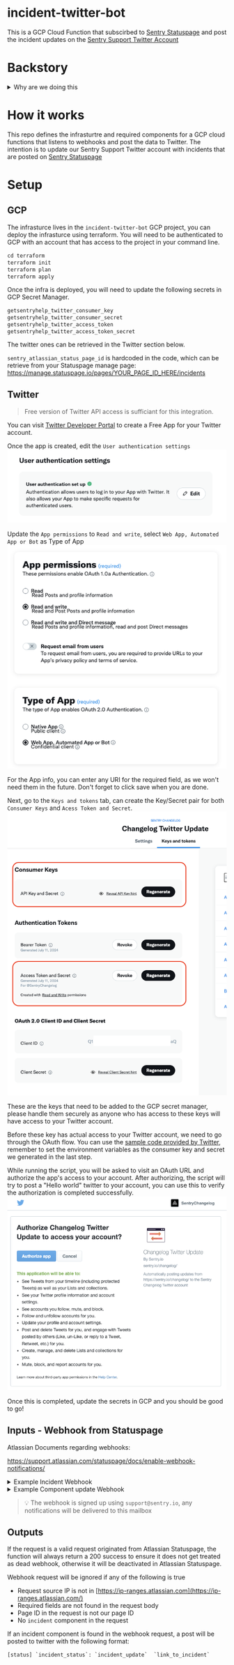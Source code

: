 # incident-twitter-bot
 
This is a GCP Cloud Function that subscirbed to [Sentry Statuspage](https://status.sentry.io/) and post the incident updates on the [Sentry Support Twitter Account](https://x.com/getsentryhelp)

# Backstory
<details>
    <summary>Why are we doing this</summary>

As part of the cookieless project, we noticed that twitter related cookies are dropped on the status.sentry.io page. After some investigation, we identified that it was dropped by the Twitter embedded from the Subscribe to Updates feature.

We tried to use the custom JavaScript and CSS feature in Statuspage to remove the Twitter embedded, but was only able to remove it after the script was dropped but not before, in which Twitter cookies are still dropped on our statuspage. We also reached out Atlassian support team on this, but we were only offered with a feature request but no real solution.

To remove the Twitter cookies and tracker, but also retain the functionality to share updates to Twitter, we decided to build something in house that relies on webhook and Google Cloud Function to deliver the feature.
</details>


# How it works

This repo defines the infrasturtre and required components for a GCP cloud functions that listens to webhooks and post the data to Twitter. The intention is to update our Sentry Support Twitter account with incidents that are posted on [Sentry Statuspage](https://status.sentry.io/)

# Setup

## GCP
The infrasturce lives in the `incident-twitter-bot` GCP project, you can deploy the infrasturce using terraform. You will need to be authenticated to GCP with an account that has access to the project in your command line.

```
cd terraform
terraform init
terraform plan
terraform apply
```
Once the infra is deployed, you will need to update the following secrets in GCP Secret Manager.
```
getsentryhelp_twitter_consumer_key
getsentryhelp_twitter_consumer_secret
getsentryhelp_twitter_access_token
getsentryhelp_twitter_access_token_secret
```
The twitter ones can be retrieved in the Twitter section below.

`sentry_atlassian_status_page_id` is hardcoded in the code, which can be retrieve from your Statuspage manage page: https://manage.statuspage.io/pages/YOUR_PAGE_ID_HERE/incidents

## Twitter

> Free version of Twitter API access is sufficiant for this integration.

You can visit [Twitter Developer Portal](https://developer.twitter.com/en/portal/projects-and-apps) to create a Free App for your Twitter account.

Once the app is created, edit the `User authentication settings`
![User authentication settings](img/Twitter_user_authentication_settings.png)

Update the `App permissions` to `Read and write`, select `Web App, Automated App or Bot` as Type of App
![User authentication settings 2](img/Twitter_user_authentication_settings_2.png)

For the App info, you can enter any URI for the required field, as we won't need them in the future. Don't forget to click save when you are done.

Next, go to the `Keys and tokens` tab, can create the Key/Secret pair for both `Consumer Keys` and `Acess Token and Secret`.
![Keys and Tokens](img/Twitter_keys_and_tokens.png)

These are the keys that need to be added to the GCP secret manager, please handle them securely as anyone who has access to these keys will have access to your Twitter account.

Before these key has actual access to your Twitter account, we need to go through the OAuth flow. You can use the [sample code provided by Twitter](https://github.com/xdevplatform/Twitter-API-v2-sample-code/blob/main/Manage-Tweets/create_tweet.py), remember to set the environment variables as the consumer key and secret we generated in the last step. 

While running the script, you will be asked to visit an OAuth URL and authorize the app's access to your account. After authorizing, the script will try to post a "Hello world" twitter to your account, you can use this to verify the authorization is completed successfully.
![Twitter OAuth](img/Twitter_oauth.png)

Once this is completed, update the secrets in GCP and you should be good to go!

## Inputs - Webhook from Statuspage

Atlassian Documents regarding webhooks: 

https://support.atlassian.com/statuspage/docs/enable-webhook-notifications/

<details> 
    <summary> Example Incident Webhook</summary>
    
    {
       "meta":{
          "unsubscribe":"http://statustest.flyingkleinbrothers.com:5000/?unsubscribe=j0vqr9kl3513",
          "documentation":"http://doers.statuspage.io/customer-notifications/webhooks/"
       },
       "page":{
          "id": "j2mfxwj97wnj",
          "status_indicator": "high",
          "status_description": "Major System Outage"
       },
       "incident":{
          "backfilled":false,
          "created_at":"2013-05-29T15:08:51-06:00",
          "impact":"high",
          "impact_override":null,
          "monitoring_at":"2013-05-29T16:07:53-06:00",
          "postmortem_body":null,
          "postmortem_body_last_updated_at":null,
          "postmortem_ignored":false,
          "postmortem_notified_subscribers":false,
          "postmortem_notified_twitter":false,
          "postmortem_published_at":null,
          "resolved_at":null,
          "scheduled_auto_transition":false,
          "scheduled_for":null,
          "scheduled_remind_prior":false,
          "scheduled_reminded_at":null,
          "scheduled_until":null,
          "shortlink":"https://status.sentry.io/incidents/bt27tt1h1wsd?u=jwjgrfrf3pjj",
          "status":"monitoring",
          "updated_at":"2013-05-29T16:30:35-06:00",
          "id":"lbkhbwn21v5q",
          "organization_id":"j2mfxwj97wnj",
          "incident_updates":[
             {
                "body":"A fix has been implemented and we are monitoring the results.",
                "created_at":"2013-05-29T16:07:53-06:00",
                "display_at":"2013-05-29T16:07:53-06:00",
                "status":"monitoring",
                "twitter_updated_at":null,
                "updated_at":"2013-05-29T16:09:09-06:00",
                "wants_twitter_update":false,
                "id":"drfcwbnpxnr6",
                "incident_id":"lbkhbwn21v5q"
             },
             {
                "body":"We are waiting for the cloud to come back online and will update when we have further information",
                "created_at":"2013-05-29T15:18:51-06:00",
                "display_at":"2013-05-29T15:18:51-06:00",
                "status":"identified",
                "twitter_updated_at":null,
                "updated_at":"2013-05-29T15:28:51-06:00",
                "wants_twitter_update":false,
                "id":"2rryghr4qgrh",
                "incident_id":"lbkhbwn21v5q"
             },
             {
                "body":"The cloud, located in Norther Virginia, has once again gone the way of the dodo.",
                "created_at":"2013-05-29T15:08:51-06:00",
                "display_at":"2013-05-29T15:08:51-06:00",
                "status":"investigating",
                "twitter_updated_at":null,
                "updated_at":"2013-05-29T15:28:51-06:00",
                "wants_twitter_update":false,
                "id":"qbbsfhy5s9kk",
                "incident_id":"lbkhbwn21v5q"
             }
          ],
          "name":"Virginia Is Down"
       }
    }
</details>
    
<details> 
    <summary>Example Component update Webhook</summary>
    
    {
       "meta":{
          "unsubscribe":"http://statustest.flyingkleinbrothers.com:5000/?unsubscribe=j0vqr9kl3513",
          "documentation":"http://doers.statuspage.io/customer-notifications/webhooks/"
       },
       "page":{
          "id": "j2mfxwj97wnj",
          "status_indicator": "major",
          "status_description": "Partial System Outage"
       },
       "component_update":{
          "created_at":"2013-05-29T21:32:28Z",
          "new_status":"operational",
          "old_status":"major_outage",
          "id":"k7730b5v92bv",
          "component_id":"rb5wq1dczvbm"
       },
       "component":{
          "created_at":"2013-05-29T21:32:28Z",
          "id":"rb5wq1dczvbm",
          "name":"Some Component",
          "status":"operational"
       }
    }
</details>


> 💡 The webhook is signed up using `support@sentry.io`, any notifications will be delivered to this mailbox

## Outputs

If the request is a valid request originated from Atlassian Statuspage, the function will always return a 200 success to ensure it does not get treated as dead webhook, otherwise it will be deactivated in Atlassian Statuspage.

Webhook request will be ignored if any of the following is true

- Request source IP is not in [https://ip-ranges.atlassian.com](https://ip-ranges.atlassian.com/)
- Required fields are not found in the request body
- Page ID in the request is not our page ID
- No `incident` component in the request

If an incident component is found in the webhook request, a post will be posted to twitter with the following format:
```
[status] `incident_status`: `incident_update`  `link_to_incident`
```